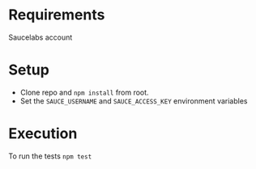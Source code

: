 # Requirements

Saucelabs account

# Setup

* Clone repo and `npm install` from root.
* Set the `SAUCE_USERNAME` and `SAUCE_ACCESS_KEY` environment variables

# Execution

To run the tests `npm test`

